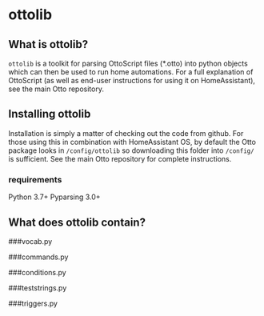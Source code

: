 # ottolib

## What is ottolib?
`ottolib` is a toolkit for parsing OttoScript files (*.otto) into python objects which can then be used to run home automations. For a full explanation of OttoScript (as well as end-user instructions for using it on HomeAssistant), see the main Otto repository.

## Installing ottolib
Installation is simply a matter of checking out the code from github. For those using this in combination with HomeAssistant OS, by default the Otto package looks in `/config/ottolib` so downloading this folder into `/config/` is sufficient. See the main Otto repository for complete instructions.

### requirements
Python 3.7+
Pyparsing 3.0+

## What does ottolib contain?

###vocab.py

###commands.py

###conditions.py

###teststrings.py

###triggers.py
